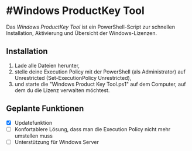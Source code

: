 #Windows ProductKey Tool
========================

Das *Windows ProductKey Tool* ist ein PowerShell-Script zur schnellen Installation, Aktivierung und Übersicht der Windows-Lizenzen.

## Installation ##

1. Lade alle Dateien herunter,
2. stelle deine Execution Policy mit der PowerShell (als Administrator) auf Unrestricted (Set-ExecutionPolicy Unrestricted),
3. und starte die "Windows Product Key Tool.ps1" auf dem Computer, auf dem du die Lizenz verwalten möchtest.

## Geplante Funktionen ##

- [x] Updatefunktion
- [ ] Konfortablere Lösung, dass man die Execution Policy nicht mehr umstellen muss
- [ ] Unterstützung für Windows Server
